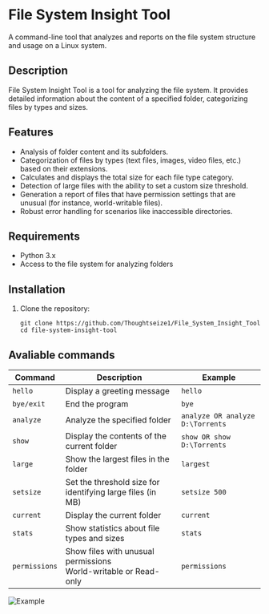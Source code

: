 

# File System Insight Tool
A command-line tool that analyzes and reports on the file system structure and usage on a Linux system.


## Description

File System Insight Tool is a tool for analyzing the file system. It provides detailed information about the content of a specified folder, categorizing files by types and sizes.

## Features

 - Analysis of folder content and its subfolders.
 - Categorization of files by types (text files, images, video files, etc.) based on their extensions.
 - Calculates and displays the total size for each file type category.
 - Detection of large files with the ability to set a custom size threshold.
 - Generation a report of files that have permission settings that are unusual (for instance, world-writable files).   
 - Robust error handling for scenarios like inaccessible directories.

## Requirements

- Python 3.x
- Access to the file system for analyzing folders

## Installation

1. Clone the repository:
    ```
    git clone https://github.com/Thoughtseize1/File_System_Insight_Tool
    cd file-system-insight-tool
## Avaliable commands

| Command      | Description                                 | Example                                  |
|--------------|---------------------------------------------|------------------------------------------|
| `hello`      | Display a greeting message                  | `hello`                                  |
| `bye/exit`   | End the program                             | `bye`                                    |
| `analyze`    | Analyze the specified folder                | `analyze OR analyze D:\Torrents`        |
| `show`       | Display the contents of the current folder  | `show OR show D:\Torrents`               |
| `large`      | Show the largest files in the folder        | `largest`                                |
| `setsize`    | Set the threshold size for identifying large files (in MB) | `setsize 500`                    |
| `current`    | Display the current folder                  | `current`                               |
| `stats`      | Show statistics about file types and sizes  | `stats`                                 |
| `permissions`| Show files with unusual permissions<br>World-writable or Read-only | `permissions`            |

![Example](https://i.im.ge/2024/02/11/cASVaS.Screenshot-2024-02-11-171202.png)
